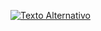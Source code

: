 


[![Texto Alternativo](https://i.imgur.com/8FAE5a8.png)](https://www.youtube.com/watch?v=pY0kOMAJj_4&ab_channel=GuilhermeMartins)


<!---
joining-the-dots/joining-the-dots is a ✨ special ✨ repository because its `README.md` (this file) appears on your GitHub profile.
You can click the Preview link to take a look at your changes.
--->
